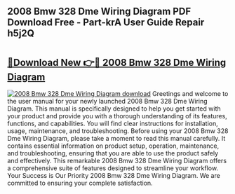 ## 2008 Bmw 328 Dme Wiring Diagram PDF Download Free - Part-krA User Guide Repair h5j2Q

# <h2><a href="http://dfmall.blite.top/?on=2008+Bmw+328+Dme+Wiring+Diagram">🔗Download New 👉🔴 2008 Bmw 328 Dme Wiring Diagram</a></h2>

[![2008 Bmw 328 Dme Wiring Diagram download](https://i.imgur.com/lujVjoI.png)](http://dfmall.blite.top/?on=2008+Bmw+328+Dme+Wiring+Diagram)
Greetings and welcome to the user manual for your newly launched 2008 Bmw 328 Dme Wiring Diagram. This manual is specifically designed to help you get started with your product and provide you with a thorough understanding of its features, functions, and capabilities. You will find clear instructions for installation, usage, maintenance, and troubleshooting. Before using your 2008 Bmw 328 Dme Wiring Diagram, please take a moment to read this manual carefully. It contains essential information on product setup, operation, maintenance, and troubleshooting, ensuring that you are able to use the product safely and effectively. This remarkable 2008 Bmw 328 Dme Wiring Diagram offers a comprehensive suite of features designed to streamline your workflow. Your Success is Our Priority 2008 Bmw 328 Dme Wiring Diagram. We are committed to ensuring your complete satisfaction.
